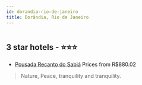 ```yaml
---
id: dorandia-rio-de-janeiro
title: Dorândia, Rio de Janeiro
---
```


<center><img src="https://static.hotelurbano.com/reservas/prod0/7/7052/5935901dcb084_pousada-recanto-do-sabia.jpg" alt="" /></center>


##  3 star hotels - ⭐️⭐️⭐️

-    [Pousada Recanto do Sabiá](https://us.hurb.com/hotels/dorandia/pousada-recanto-do-sabia-7052?cmp=18055) Prices from R$880.02
   > Nature, Peace, tranquility and tranquility.
